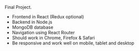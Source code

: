 Final Project.

- Frontend in React (Redux optional)
- Backend in Node.js
- MongoDB database
- Navigation using React Router
- Should work in Chrome, Firefox & Safari
- Be responsive and work well on mobile, tablet and desktop

